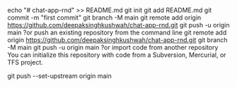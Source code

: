 echo "# chat-app-rnd" >> README.md
git init
git add README.md
git commit -m "first commit"
git branch -M main
git remote add origin https://github.com/deepaksinghkushwah/chat-app-rnd.git
git push -u origin main
?or push an existing repository from the command line
git remote add origin https://github.com/deepaksinghkushwah/chat-app-rnd.git
git branch -M main
git push -u origin main
?or import code from another repository
You can initialize this repository with code from a Subversion, Mercurial, or TFS project.


git push --set-upstream origin main